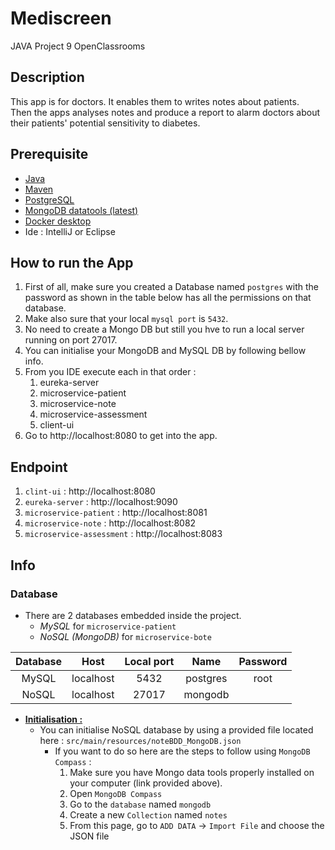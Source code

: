 # Mediscreen
JAVA Project 9 OpenClassrooms


## Description
This app is for doctors. It enables them to writes notes about patients.<br>
Then the apps analyses notes and produce a report to alarm doctors about their patients' potential sensitivity to diabetes.


## Prerequisite
- [Java](https://www.java.com/download/ie_manual.jsp)
- [Maven](https://maven.apache.org/download.cgi)
- [PostgreSQL](https://www.postgresql.org/)
- [MongoDB datatools (latest)](https://www.mongodb.com/docs/database-tools/installation/installation/)
- [Docker desktop](https://docs.docker.com/desktop/)
- Ide : IntelliJ or Eclipse


## How to run the App
1. First of all, make sure you created a Database named `postgres` with the password as shown in the table below has all the permissions on that database.
2. Make also sure that your local `mysql port` is `5432`.
3. No need to create a Mongo DB but still you hve to run a local server running on port 27017. 
4. You can initialise your MongoDB and MySQL DB by following bellow info.
5. From you IDE execute each in that order :
   1. eureka-server
   2. microservice-patient
   3. microservice-note
   4. microservice-assessment
   5. client-ui
6. Go to http://localhost:8080 to get into the app.


## Endpoint
1. `clint-ui` : http://localhost:8080
2. `eureka-server` : http://localhost:9090
3. `microservice-patient` : http://localhost:8081
4. `microservice-note` : http://localhost:8082
5. `microservice-assessment` : http://localhost:8083


## Info
### Database
- There are 2 databases embedded inside the project.
  - _MySQL_ for `microservice-patient`
  - _NoSQL (MongoDB)_ for `microservice-bote`

|    Database   |   Host    |      Local port      |      Name      |         Password         |
|:-------------:|:---------:|:--------------------:|:--------------:|:------------------------:|
|     MySQL     | localhost |        5432          |     postgres   |          root            |
|     NoSQL     | localhost |        27017         |     mongodb    |                          |


- <u>**Initialisation :**</u>
  - You can initialise NoSQL database by using a provided file located here : `src/main/resources/noteBDD_MongoDB.json`
    - If you want to do so here are the steps to follow using `MongoDB Compass` :
      1. Make sure you have Mongo data tools properly installed on your computer (link provided above).
      2. Open `MongoDB Compass`
      3. Go to the `database` named `mongodb`
      4. Create a new `Collection` named `notes`
      5. From this page, go to `ADD DATA` -> `Import File` and choose the JSON file
